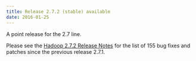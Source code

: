 ```yaml
---
title: Release 2.7.2 (stable) available
date: 2016-01-25
---
```

<!---
  Licensed under the Apache License, Version 2.0 (the "License");
  you may not use this file except in compliance with the License.
  You may obtain a copy of the License at

   http://www.apache.org/licenses/LICENSE-2.0

  Unless required by applicable law or agreed to in writing, software
  distributed under the License is distributed on an "AS IS" BASIS,
  WITHOUT WARRANTIES OR CONDITIONS OF ANY KIND, either express or implied.
  See the License for the specific language governing permissions and
  limitations under the License. See accompanying LICENSE file.
-->

A point release for the 2.7 line.

Please see the [Hadoop 2.7.2 Release
Notes](http://hadoop.apache.org/docs/r2.7.2/hadoop-project-dist/hadoop-common/releasenotes.html)
for the list of 155 bug fixes and patches since the previous release
2.7.1.


